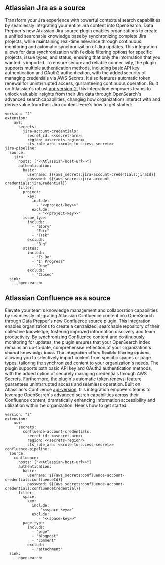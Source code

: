 

## Atlassian Jira as a source

Transform your Jira experience with powerful contextual search capabilities by seamlessly integrating your entire Jira content into OpenSearch. 
Data Prepper's new Atlassian Jira source plugin enables organizations to create a unified searchable knowledge base by synchronizing 
complete Jira projects, while maintaining real-time relevance through continuous monitoring and automatic synchronization 
of Jira updates. This integration allows for data synchronization with flexible filtering options for specific projects, issue types, 
and status, ensuring that only the information that you wanted is imported. To ensure secure and reliable connectivity, 
the plugin supports multiple authentication methods, including basic API key authentication and OAuth2 authentication, 
with the added security of managing credentials via AWS Secrets. It also features automatic token renewal for uninterrupted access, 
guaranteeing continuous operation. Built on Atlassian's robust [api-version-2](https://developer.atlassian.com/cloud/jira/platform/rest/v2/intro/#version">api-version-2), 
this integration empowers teams to unlock valuable insights from their Jira data through OpenSearch's advanced search capabilities, 
changing how organizations interact with and derive value from their Jira content. Here's how to get started:

```
version: "2"
extension:
    aws:
      secrets:
        jira-account-credentials:
          secret_id: <<secret-arn>>
          region: <<secrets-region>>
          sts_role_arn: <<role-to-access-secret>>
jira-pipeline:
  source:
    jira:
      hosts: ["<<Atlassian-host-url>>"]
      authentication: 
        basic:
          username: ${{aws_secrets:jira-account-credentials:jiraId}}
          password: ${{aws_secrets:jira-account-credentials:jiraCredential}}
      filter:
        project:
          key:
            include:
              - "<<project-key>>"
            exclude:
               - "<<project-key>>"
        issue_type:
          include: 
            - "Story"
            - "Epic"
            - "Task"
          exclude:
            - "Bug"
        status:
          include: 
            - "To Do"
            - "In Progress"
            - "Done"
          exclude:
            - "Closed"
  sink:
    - opensearch:

```

## Atlassian Confluence as a source

Elevate your team's knowledge management and collaboration capabilities by seamlessly integrating Atlassian Confluence content into OpenSearch 
through Data Prepper's new Confluence source plugin. This integration enables organizations to create a centralized, searchable repository of their collective knowledge, 
fostering improved information discovery and team productivity. By synchronizing Confluence content and continuously monitoring for updates, 
the plugin ensures that your OpenSearch index remains an up-to-date, comprehensive reflection of your organization's shared knowledge base. 
The integration offers flexible filtering options, allowing you to selectively import content from specific spaces or page types, tailoring the synchronized content to your organization's needs. 
The plugin supports both basic API key and OAuth2 authentication methods, with the added option of securely managing credentials through AWS Secrets. 
Furthermore, the plugin's automatic token renewal feature guarantees uninterrupted access and seamless operation. 
Built on Atlassian's Confluence [api-version](https://developer.atlassian.com/cloud/confluence/rest/v1/intro/#auth), 
this integration empowers teams to leverage OpenSearch's advanced search capabilities across their Confluence content, 
dramatically enhancing information accessibility and utilization within the organization. Here's how to get started:

```
version: "2"
extension:
    aws:
      secrets:
        confluence-account-credentials:
          secret_id: <<secret-arn>>
          region: <<secrets-region>>
          sts_role_arn: <<role-to-access-secret>>
confluence-pipeline:
  source:
    confluence:
      hosts: ["<<Atlassian-host-url>>"]
      authentication: 
        basic:
          username: ${{aws_secrets:confluence-account-credentials:confluenceId}}
          password: ${{aws_secrets:confluence-account-credentials:confluenceCredential}}
      filter:
        space:
          key:
            include:
              - "<<space-key>>"
            exclude:
               - "<<space-key>>"
        page_type:
          include: 
            - "page"
            - "blogpost"
            - "comment"
          exclude:
            - "attachment"
  sink:
    - opensearch:

```

